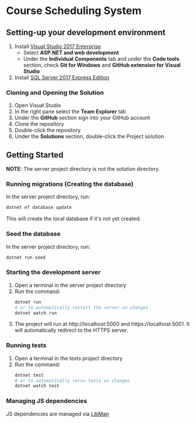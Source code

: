 # Course Scheduling System

## Setting-up your development environment
1. Install [Visual Studio 2017 Enterprise](https://winthrop.onthehub.com/WebStore/OfferingsOfMajorVersionList.aspx?pmv=4fec9f1d-6d0a-e711-9427-b8ca3a5db7a1&cmi_mnuMain=3e6b4796-9ea9-e511-9413-b8ca3a5db7a1&cmi_mnuMain_child=1d5f75a1-e3db-e511-9416-b8ca3a5db7a1&cmi_mnuMain_child_child=c304d5c0-a7d9-e511-9416-b8ca3a5db7a1)
    * Select **ASP.NET and web development**
    * Under the **Individual Components** tab and under the **Code tools** section, check **Git for Windows** and **GitHub extension for Visual Studio**
2. Install [SQL Server 2017 Express Edition](https://www.microsoft.com/en-us/sql-server/sql-server-editions-express)

### Cloning and Opening the Solution
1. Open Visual Studio
2. In the right pane select the **Team Explorer** tab
3. Under the **GitHub** section sign into your GitHub account
4. Clone the repository
5. Double-click the repository
6. Under the **Solutions** section, double-click the Project solution

## Getting Started
**NOTE:** The server project directory is not the solution directory.

### Running migrations (Creating the database)
In the server project directory, run:
```powershell
dotnet ef database update
```

This will create the local database if it's not yet created.

### Seed the database
In the server project directory, run:
```powershell
dotnet run seed
```

### Starting the development server
1. Open a terminal in the server project directory
2. Run the command:
    ```powershell
    dotnet run
    # or to automatically restart the server on changes
    dotnet watch run
    ```
3. The project will run at http://localhost:5000 and https://localhost:5001. It will automatically redirect to the HTTPS server.

### Running tests
1. Open a terminal in the tests project directory
2. Run the command:
    ```powershell
    dotnet test
    # or to automatically rerun tests on changes
    dotnet watch test
    ```

### Managing JS dependencies
JS dependencies are managed via [LibMan](https://docs.microsoft.com/en-us/aspnet/core/client-side/libman/libman-cli)
